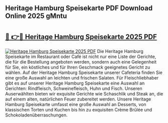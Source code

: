 ## Heritage Hamburg Speisekarte PDF Download Online 2025 gMntu

# <h2><a href="http://gcdtc0.nevu.top/?p=Heritage+Hamburg+Speisekarte">🔗 👉🔴 Heritage Hamburg Speisekarte 2025 PDF</a></h2>

[![Heritage Hamburg Speisekarte 2025 PDF](https://i.imgur.com/dBaPXMq.png)](http://gcdtc0.nevu.top/?p=Heritage+Hamburg+Speisekarte)
Die Heritage Hamburg Speisekarte im Restaurant oder Café ist nicht nur eine Liste der Gerichte, die für die Bestellung angeboten werden, sondern auch eine Gelegenheit für Sie, ein köstliches und für Ihren Geschmack geeignetes Gericht zu wählen. Auf der Heritage Hamburg Speisekarte unserer Cafeteria finden Sie eine große Auswahl an leichten und frischen Salaten. Für Fleischliebhaber gibt es auf unserer Heritage Hamburg Speisekarte eine Auswahl an Gerichten: Rindfleisch, Schweinefleisch, Huhn und Fisch. Unseren Auserwählten bieten wir exquisite Gerichte wie Schaschlik und Steak an, die auf einem alten, natürlichen Feuer zubereitet werden. Unsere Heritage Hamburg Speisekarte umfasst eine große Auswahl an Desserts, von klassischen Torten und Kuchen bis hin zu exquisiten Crème Brûlée und Schokoladenüberraschungen.

